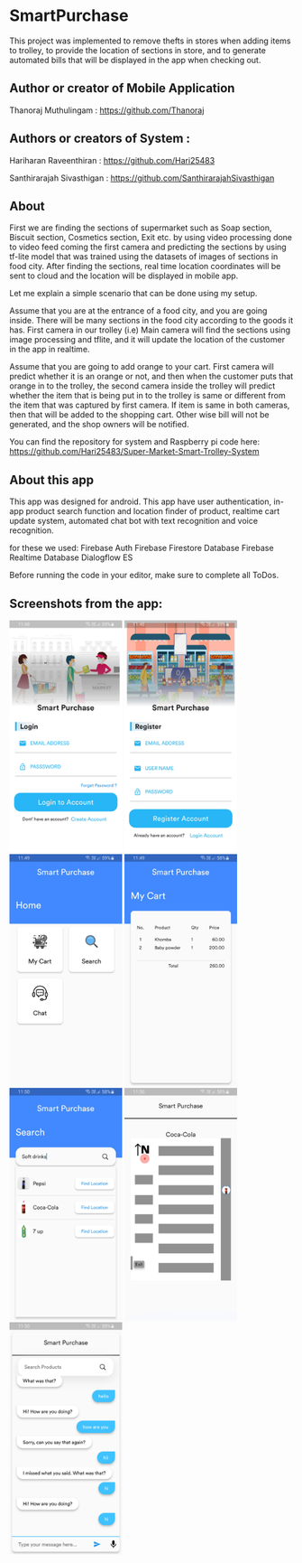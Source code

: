 # SmartPurchase

This project was implemented to remove thefts in stores when adding items to trolley, to provide the location of sections in store, and to generate automated bills that will be displayed in the app when checking out.

## Author or creator of Mobile Application
Thanoraj Muthulingam : https://github.com/Thanoraj

## Authors or creators of System : 
Hariharan Raveenthiran : https://github.com/Hari25483

Santhirarajah Sivasthigan : https://github.com/SanthirarajahSivasthigan


## About

First we are finding the sections of supermarket such as Soap section, Biscuit section, Cosmetics section, Exit etc. by using video processing done to video feed coming the first camera and predicting the sections by using tf-lite model that was trained using the datasets of images of sections in food city. After finding the sections, real time location coordinates will be sent to cloud and the location will be displayed in mobile app.

Let me explain a simple scenario that can be done using my setup.

Assume that you are at the entrance of a food city, and you are going inside. There will be many sections in the food city according to the goods it has. First camera in our trolley (i.e) Main camera will find the sections using image processing and tflite, and it will update the location of the customer in the app in realtime.

Assume that you are going to add orange to your cart. First camera will predict whether it is an orange or not, and then when the customer puts that orange in to the trolley, the second camera inside the trolley will predict whether the item that is being put in to the trolley is same or different from the item that was captured by first camera. If item is same in both cameras, then that will be added to the shopping cart. Other wise bill will not be generated, and the shop owners will be notified.

You can find the repository for system and Raspberry pi code here: https://github.com/Hari25483/Super-Market-Smart-Trolley-System

## About this app

This app was designed for android. This app have user authentication, in-app product search function and location finder of product, realtime cart update system, automated chat bot with text recognition and voice recognition. 

for these we used:
    Firebase Auth
    Firebase Firestore Database
    Firebase Realtime Database
    Dialogflow ES
    
Before running the code in your editor, make sure to complete all ToDos.

## Screenshots from the app:
<img src="assets/images/screen_shots/img_1.jpg" width = "200"></img>
<img src="assets/images/screen_shots/img_2.jpg" width = "200"></img>
<img src="assets/images/screen_shots/img_3.jpg" width = "200"></img>
<img src="assets/images/screen_shots/img_4.jpg" width = "200"></img>
<img src="assets/images/screen_shots/img_5.jpg" width = "200"></img>
<img src="assets/images/screen_shots/img_6.jpg" width = "200"></img>
<img src="assets/images/screen_shots/img_7.jpg" width = "200"></img>